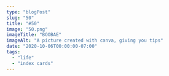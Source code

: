```yaml
---
type: "blogPost"
slug: "50"
title: "#50"
image: "50.png"
imageTitle: "BOOBAE"
imageAlt: "A picture created with canva, giving you tips"
date: "2020-10-06T00:00:00-07:00"
tags:
  - "life"
  - "index cards"
---
```


